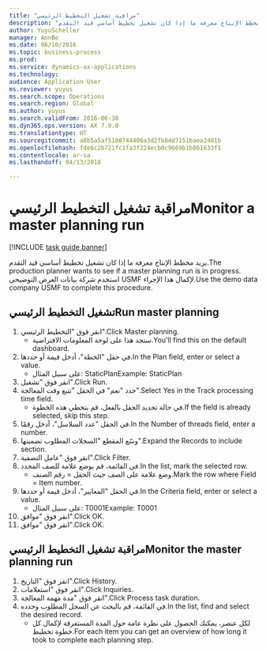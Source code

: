 ```yaml
--- 
title: "مراقبة تشغيل التخطيط الرئيسي"
description: "يريد مخطط الإنتاج معرفة ما إذا كان تشغيل تخطيط أساسي قيد التقدم."
author: YuyuScheller
manager: AnnBe
ms.date: 06/10/2016
ms.topic: business-process
ms.prod: 
ms.service: dynamics-ax-applications
ms.technology: 
audience: Application User
ms.reviewer: yuyus
ms.search.scope: Operations
ms.search.region: Global
ms.author: yuyus
ms.search.validFrom: 2016-06-30
ms.dyn365.ops.version: AX 7.0.0
ms.translationtype: HT
ms.sourcegitcommit: a8b5a5af5108744406a3d2fb84d7151baea2481b
ms.openlocfilehash: fde6c2b721fc1fa3f224ecb0c9669b1b861633f1
ms.contentlocale: ar-sa
ms.lasthandoff: 04/13/2018

---
```

# <a name="monitor-a-master-planning-run"></a><span data-ttu-id="7eaaa-103">مراقبة تشغيل التخطيط الرئيسي</span><span class="sxs-lookup"><span data-stu-id="7eaaa-103">Monitor a master planning run</span></span>

[!INCLUDE [task guide banner](../../includes/task-guide-banner.md)]

<span data-ttu-id="7eaaa-104">يريد مخطط الإنتاج معرفة ما إذا كان تشغيل تخطيط أساسي قيد التقدم.</span><span class="sxs-lookup"><span data-stu-id="7eaaa-104">The production planner wants to see if a master planning run is in progress.</span></span> <span data-ttu-id="7eaaa-105">استخدم شركة بيانات العرض التوضيحي USMF لإكمال هذا الإجراء.</span><span class="sxs-lookup"><span data-stu-id="7eaaa-105">Use the demo data company USMF to complete this procedure.</span></span>


## <a name="run-master-planning"></a><span data-ttu-id="7eaaa-106">تشغيل التخطيط الرئيسي</span><span class="sxs-lookup"><span data-stu-id="7eaaa-106">Run master planning</span></span>
1. <span data-ttu-id="7eaaa-107">انقر فوق "التخطيط الرئيسي‬".</span><span class="sxs-lookup"><span data-stu-id="7eaaa-107">Click Master planning.</span></span>
    * <span data-ttu-id="7eaaa-108">ستجد هذا على لوحة المعلومات الافتراضية.</span><span class="sxs-lookup"><span data-stu-id="7eaaa-108">You'll find this on the default dashboard.</span></span>  
2. <span data-ttu-id="7eaaa-109">في حقل "الخطة"، أدخل قيمة أو حددها.</span><span class="sxs-lookup"><span data-stu-id="7eaaa-109">In the Plan field, enter or select a value.</span></span>
    * <span data-ttu-id="7eaaa-110">على سبيل المثال: StaticPlan</span><span class="sxs-lookup"><span data-stu-id="7eaaa-110">Example: StaticPlan</span></span>  
3. <span data-ttu-id="7eaaa-111">انقر فوق "تشغيل".</span><span class="sxs-lookup"><span data-stu-id="7eaaa-111">Click Run.</span></span>
4. <span data-ttu-id="7eaaa-112">حدد "نعم" في الحقل "تتبع وقت المعالجة".</span><span class="sxs-lookup"><span data-stu-id="7eaaa-112">Select Yes in the Track processing time field.</span></span>
    * <span data-ttu-id="7eaaa-113">في حالة تحديد الحقل بالفعل، قم بتخطي هذه الخطوة.</span><span class="sxs-lookup"><span data-stu-id="7eaaa-113">If the field is already selected, skip this step.</span></span>  
5. <span data-ttu-id="7eaaa-114">في الحقل "عدد السلاسل"، أدخل رقمًا.</span><span class="sxs-lookup"><span data-stu-id="7eaaa-114">In the Number of threads field, enter a number.</span></span>
6. <span data-ttu-id="7eaaa-115">وسّع المقطع "السجلات المطلوب تضمينها‬".</span><span class="sxs-lookup"><span data-stu-id="7eaaa-115">Expand the Records to include section.</span></span>
7. <span data-ttu-id="7eaaa-116">انقر فوق "عامل التصفية".</span><span class="sxs-lookup"><span data-stu-id="7eaaa-116">Click Filter.</span></span>
8. <span data-ttu-id="7eaaa-117">في القائمة، قم بوضع علامة للصف المحدد.</span><span class="sxs-lookup"><span data-stu-id="7eaaa-117">In the list, mark the selected row.</span></span>
    * <span data-ttu-id="7eaaa-118">وضع علامة على الصف حيث الحقل = رقم الصنف.</span><span class="sxs-lookup"><span data-stu-id="7eaaa-118">Mark the row where Field = Item number.</span></span>  
9. <span data-ttu-id="7eaaa-119">في الحقل "المعايير‬"، أدخل قيمة أو حددها.</span><span class="sxs-lookup"><span data-stu-id="7eaaa-119">In the Criteria field, enter or select a value.</span></span>
    * <span data-ttu-id="7eaaa-120">على سبيل المثال: T0001</span><span class="sxs-lookup"><span data-stu-id="7eaaa-120">Example: T0001</span></span>  
10. <span data-ttu-id="7eaaa-121">انقر فوق "موافق".</span><span class="sxs-lookup"><span data-stu-id="7eaaa-121">Click OK.</span></span>
11. <span data-ttu-id="7eaaa-122">انقر فوق "موافق".</span><span class="sxs-lookup"><span data-stu-id="7eaaa-122">Click OK.</span></span>

## <a name="monitor-the-master-planning-run"></a><span data-ttu-id="7eaaa-123">مراقبة تشغيل التخطيط الرئيسي</span><span class="sxs-lookup"><span data-stu-id="7eaaa-123">Monitor the master planning run</span></span>
1. <span data-ttu-id="7eaaa-124">انقر فوق "التاريخ".</span><span class="sxs-lookup"><span data-stu-id="7eaaa-124">Click History.</span></span>
2. <span data-ttu-id="7eaaa-125">انقر فوق "استعلامات".</span><span class="sxs-lookup"><span data-stu-id="7eaaa-125">Click Inquiries.</span></span>
3. <span data-ttu-id="7eaaa-126">انقر فوق "مدة مهمة المعالجة".</span><span class="sxs-lookup"><span data-stu-id="7eaaa-126">Click Process task duration.</span></span>
4. <span data-ttu-id="7eaaa-127">في القائمة، قم بالبحث عن السجل المطلوب وحدده.</span><span class="sxs-lookup"><span data-stu-id="7eaaa-127">In the list, find and select the desired record.</span></span>
    * <span data-ttu-id="7eaaa-128">لكل عنصر، يمكنك الحصول على نظرة عامة حول المدة المستغرقة لإكمال كل خطوة تخطيط.</span><span class="sxs-lookup"><span data-stu-id="7eaaa-128">For each item you can get an overview of how long it took to complete each planning step.</span></span>  


